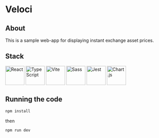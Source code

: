 # Veloci

## About

This is a sample web-app for displaying instant exchange asset prices.

## Stack

<div>
    <img src="https://upload.wikimedia.org/wikipedia/commons/a/a7/React-icon.svg" width="60" title="React"/>
    <img src="https://upload.wikimedia.org/wikipedia/commons/thumb/4/4c/Typescript_logo_2020.svg/512px-Typescript_logo_2020.svg.png?20221110153201" width="60" title="TypeScript"/>
    <img src="https://vitejs.dev/logo-with-shadow.png" width="60" title="Vite"/>
    <img src="https://sass-lang.com/assets/img/logos/logo.svg" width="60" title="Sass"/>
    <img src="https://avatars.githubusercontent.com/u/103283236?s=200&v=4" width="60" title="Jest"/>
    <img src="https://www.chartjs.org/img/chartjs-logo.svg" width="60" title="Chart.js"/>
</div>


## Running the code

```bash
npm install
```
then 

```bash
npm run dev
```



